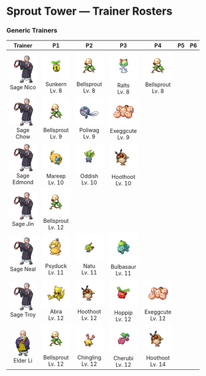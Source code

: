 # Sprout Tower — Trainer Rosters

### Generic Trainers

| Trainer | P1 | P2 | P3 | P4 | P5 | P6 |
|:-------:|:--:|:--:|:--:|:--:|:--:|:--:|
| ![Sage Nico](../../assets/trainers/sage.png "Sage Nico")<br>Sage Nico | ![Sunkern](../../assets/sprites/sunkern/front.gif "Sunkern: It lives by drinking only dewdrops from under the leaves of plants. It is said that it eats nothing else.")<br>Sunkern<br>Lv. 8 | ![Bellsprout](../../assets/sprites/bellsprout/front.gif "Bellsprout: It plants its feet deep underground to replenish water. It can’t escape its enemy while it’s rooted.")<br>Bellsprout<br>Lv. 8 | ![Ralts](../../assets/sprites/ralts/front.gif "Ralts: The horns on its head provide a strong power that enables it to sense people’s emotions.")<br>Ralts<br>Lv. 8 | ![Bellsprout](../../assets/sprites/bellsprout/front.gif "Bellsprout: It plants its feet deep underground to replenish water. It can’t escape its enemy while it’s rooted.")<br>Bellsprout<br>Lv. 8 |
| ![Sage Chow](../../assets/trainers/sage.png "Sage Chow")<br>Sage Chow | ![Bellsprout](../../assets/sprites/bellsprout/front.gif "Bellsprout: It plants its feet deep underground to replenish water. It can’t escape its enemy while it’s rooted.")<br>Bellsprout<br>Lv. 9 | ![Poliwag](../../assets/sprites/poliwag/front.gif "Poliwag: The direction of its belly spiral differs by area. The equator is thought to have an effect on this.")<br>Poliwag<br>Lv. 9 | ![Exeggcute](../../assets/sprites/exeggcute/front.gif "Exeggcute: Using telepathy only they can employ, they always form a cluster of six EXEGGCUTE.")<br>Exeggcute<br>Lv. 9 |
| ![Sage Edmond](../../assets/trainers/sage.png "Sage Edmond")<br>Sage Edmond | ![Mareep](../../assets/sprites/mareep/front.gif "Mareep: Its fleece grows continually. In the summer, the fleece is fully shed, but it grows back in a week.")<br>Mareep<br>Lv. 10 | ![Oddish](../../assets/sprites/oddish/front.gif "Oddish: If exposed to moonlight, it starts to move. It roams far and wide at night to scatter its seeds.")<br>Oddish<br>Lv. 10 | ![Hoothoot](../../assets/sprites/hoothoot/front.gif "Hoothoot: It has a perfect sense of time. Whatever happens, it keeps rhythm by precisely tilting its head in time.")<br>Hoothoot<br>Lv. 10 |
| ![Sage Jin](../../assets/trainers/sage.png "Sage Jin")<br>Sage Jin | ![Bellsprout](../../assets/sprites/bellsprout/front.gif "Bellsprout: It plants its feet deep underground to replenish water. It can’t escape its enemy while it’s rooted.")<br>Bellsprout<br>Lv. 12 |
| ![Sage Neal](../../assets/trainers/sage.png "Sage Neal")<br>Sage Neal | ![Psyduck](../../assets/sprites/psyduck/front.gif "Psyduck: If its chronic headache peaks, it may exhibit odd powers. It seems unable to recall such an episode.")<br>Psyduck<br>Lv. 11 | ![Natu](../../assets/sprites/natu/front.gif "Natu: It usually forages for food on the ground but may, on rare occasions, hop onto branches to peck at shoots.")<br>Natu<br>Lv. 11 | ![Bulbasaur](../../assets/sprites/bulbasaur/front.gif "Bulbasaur: It carries a seed on its back right from birth. As it grows older, the seed also grows larger.")<br>Bulbasaur<br>Lv. 11 |
| ![Sage Troy](../../assets/trainers/sage.png "Sage Troy")<br>Sage Troy | ![Abra](../../assets/sprites/abra/front.gif "Abra: If it decides to teleport randomly, it evokes the illusion that it has created copies of itself.")<br>Abra<br>Lv. 12 | ![Hoothoot](../../assets/sprites/hoothoot/front.gif "Hoothoot: It has a perfect sense of time. Whatever happens, it keeps rhythm by precisely tilting its head in time.")<br>Hoothoot<br>Lv. 12 | ![Hoppip](../../assets/sprites/hoppip/front.gif "Hoppip: Its body is so light, it must grip the ground firmly with its feet to keep from being blown away.")<br>Hoppip<br>Lv. 12 | ![Exeggcute](../../assets/sprites/exeggcute/front.gif "Exeggcute: Using telepathy only they can employ, they always form a cluster of six EXEGGCUTE.")<br>Exeggcute<br>Lv. 12 |
| ![Elder Li](../../assets/important_trainers/li.png "Elder Li")<br>Elder Li | ![Bellsprout](../../assets/sprites/bellsprout/front.gif "Bellsprout: It plants its feet deep underground to replenish water. It can’t escape its enemy while it’s rooted.")<br>Bellsprout<br>Lv. 12 | ![Chingling](../../assets/sprites/chingling/front.gif "Chingling: It emits high-frequency cries that  people can’t hear. Once it starts, it can cry for an awfully long time.")<br>Chingling<br>Lv. 12 | ![Cherubi](../../assets/sprites/cherubi/front.gif "Cherubi: It evolves by sucking the energy out of the small ball where it had been storing nutrients.")<br>Cherubi<br>Lv. 12 | ![Hoothoot](../../assets/sprites/hoothoot/front.gif "Hoothoot: It has a perfect sense of time. Whatever happens, it keeps rhythm by precisely tilting its head in time.")<br>Hoothoot<br>Lv. 14 |

